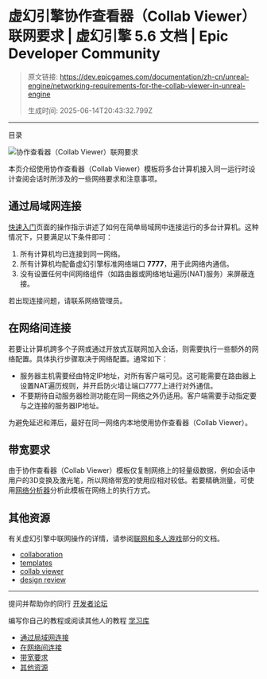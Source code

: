 # 虚幻引擎协作查看器（Collab Viewer）联网要求 | 虚幻引擎 5.6 文档 | Epic Developer Community

> 原文链接: https://dev.epicgames.com/documentation/zh-cn/unreal-engine/networking-requirements-for-the-collab-viewer-in-unreal-engine
> 
> 生成时间: 2025-06-14T20:43:32.799Z

---

目录

![协作查看器（Collab Viewer）联网要求](https://dev.epicgames.com/community/api/documentation/image/31e799d0-635f-4d03-b1ab-781a3f25bf32?resizing_type=fill&width=1920&height=335)

本页介绍使用协作查看器（Collab Viewer）模板将多台计算机接入同一运行时设计查阅会话时所涉及的一些网络要求和注意事项。

## 通过局域网连接

[快速入门](/documentation/zh-cn/unreal-engine/collab-viewer-template-quick-start-in-unreal-engine)页面的操作指示讲述了如何在简单局域网中连接运行的多台计算机。这种情况下，只要满足以下条件即可：

1.  所有计算机均已连接到同一网络。
2.  所有计算机均配备虚幻引擎标准网络端口 **7777**，用于此网络内通信。
3.  没有设置任何中间网络组件（如路由器或网络地址遍历(NAT)服务）来屏蔽连接。

若出现连接问题，请联系网络管理员。

## 在网络间连接

若要让计算机跨多个子网或通过开放式互联网加入会话，则需要执行一些额外的网络配置。具体执行步骤取决于网络配置。通常如下：

-   服务器主机需要经由特定IP地址，对所有客户端可见。这可能需要在路由器上设置NAT遍历规则，并开启防火墙让端口7777上进行对外通信。
-   不要期待自动服务器检测功能在同一网络之外仍适用。客户端需要手动指定要与之连接的服务器IP地址。

为避免延迟和滞后，最好在同一网络内本地使用协作查看器（Collab Viewer）。

## 带宽要求

由于协作查看器（Collab Viewer）模板仅复制网络上的轻量级数据，例如会话中用户的3D变换及激光笔，所以网络带宽的使用应相对较低。若要精确测量，可使用[网络分析器](/documentation/zh-cn/unreal-engine/using-the-network-profiler-in-unreal-engine)分析此模板在网络上的执行方式。

## 其他资源

有关虚幻引擎中联网操作的详情，请参阅[联网和多人游戏](/documentation/zh-cn/unreal-engine/networking-and-multiplayer-in-unreal-engine)部分的文档。

-   [collaboration](https://dev.epicgames.com/community/search?query=collaboration)
-   [templates](https://dev.epicgames.com/community/search?query=templates)
-   [collab viewer](https://dev.epicgames.com/community/search?query=collab%20viewer)
-   [design review](https://dev.epicgames.com/community/search?query=design%20review)

* * *

提问并帮助你的同行 [开发者论坛](https://forums.unrealengine.com/categories?tag=unreal-engine)

编写你自己的教程或阅读其他人的教程 [学习库](https://dev.epicgames.com/community/unreal-engine/learning)

-   [通过局域网连接](/documentation/zh-cn/unreal-engine/networking-requirements-for-the-collab-viewer-in-unreal-engine#%E9%80%9A%E8%BF%87%E5%B1%80%E5%9F%9F%E7%BD%91%E8%BF%9E%E6%8E%A5)
-   [在网络间连接](/documentation/zh-cn/unreal-engine/networking-requirements-for-the-collab-viewer-in-unreal-engine#%E5%9C%A8%E7%BD%91%E7%BB%9C%E9%97%B4%E8%BF%9E%E6%8E%A5)
-   [带宽要求](/documentation/zh-cn/unreal-engine/networking-requirements-for-the-collab-viewer-in-unreal-engine#%E5%B8%A6%E5%AE%BD%E8%A6%81%E6%B1%82)
-   [其他资源](/documentation/zh-cn/unreal-engine/networking-requirements-for-the-collab-viewer-in-unreal-engine#%E5%85%B6%E4%BB%96%E8%B5%84%E6%BA%90)